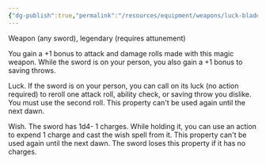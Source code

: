 ```yaml
---
{"dg-publish":true,"permalink":"/resources/equipment/weapons/luck-blade/"}
---
```


Weapon (any sword), legendary (requires attunement)

You gain a +1 bonus to attack and damage rolls made with this magic weapon. While the sword is on your person, you also gain a +1 bonus to saving throws.

Luck. If the sword is on your person, you can call on its luck (no action required) to reroll one attack roll, ability check, or saving throw you dislike. You must use the second roll. This property can't be used again until the next dawn.

Wish. The sword has 1d4- 1 charges. While holding it, you can use an action to expend 1 charge and cast the wish spell from it. This property can't be used again until the next dawn. The sword loses this property if it has no charges.